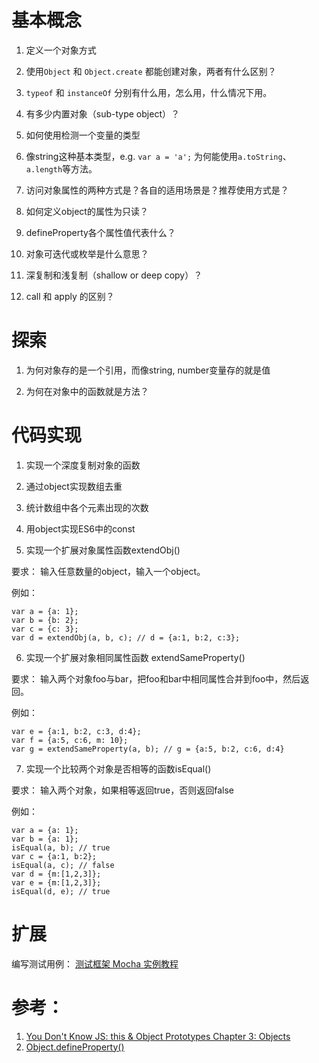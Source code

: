 # 基本概念
1. 定义一个对象方式

2. 使用`Object` 和 `Object.create` 都能创建对象，两者有什么区别？

3. `typeof` 和 `instanceOf` 分别有什么用，怎么用，什么情况下用。

4. 有多少内置对象（sub-type object）？

5. 如何使用检测一个变量的类型

6. 像string这种基本类型，e.g. `var a = 'a';` 为何能使用`a.toString`、`a.length`等方法。

7. 访问对象属性的两种方式是？各自的适用场景是？推荐使用方式是？

8. 如何定义object的属性为只读？

9. defineProperty各个属性值代表什么？

10. 对象可迭代或枚举是什么意思？

11. 深复制和浅复制（shallow or deep copy）？

12. call 和 apply 的区别？

# 探索
1. 为何对象存的是一个引用，而像string, number变量存的就是值

2. 为何在对象中的函数就是方法？

# 代码实现
1. 实现一个深度复制对象的函数

2. 通过object实现数组去重

3. 统计数组中各个元素出现的次数

4. 用object实现ES6中的const

5. 实现一个扩展对象属性函数extendObj()

  要求： 输入任意数量的object，输入一个object。

  例如：

  ```
  var a = {a: 1};
  var b = {b: 2};
  var c = {c: 3};
  var d = extendObj(a, b, c); // d = {a:1, b:2, c:3};
  ```

6. 实现一个扩展对象相同属性函数 extendSameProperty()

  要求： 输入两个对象foo与bar，把foo和bar中相同属性合并到foo中，然后返回。

  例如：

  ```
  var e = {a:1, b:2, c:3, d:4};
  var f = {a:5, c:6, m: 10};
  var g = extendSameProperty(a, b); // g = {a:5, b:2, c:6, d:4}
  ```
7. 实现一个比较两个对象是否相等的函数isEqual()

  要求： 输入两个对象，如果相等返回true，否则返回false

  例如：

  ```
  var a = {a: 1};
  var b = {a: 1};
  isEqual(a, b); // true
  var c = {a:1, b:2};
  isEqual(a, c); // false
  var d = {m:[1,2,3]};
  var e = {m:[1,2,3]};
  isEqual(d, e); // true
  ```

# 扩展
编写测试用例： [测试框架 Mocha 实例教程](http://www.ruanyifeng.com/blog/2015/12/a-mocha-tutorial-of-examples.html)

# 参考：
1. [You Don't Know JS: this & Object Prototypes Chapter 3: Objects](https://github.com/getify/You-Dont-Know-JS/blob/master/this%20%26%20object%20prototypes/ch3.md)
2. [Object.defineProperty()](https://developer.mozilla.org/en-US/docs/Web/JavaScript/Reference/Global_Objects/Object/defineProperty)
